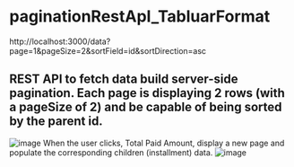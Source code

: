 # paginationRestApI_TabluarFormat
http://localhost:3000/data?page=1&pageSize=2&sortField=id&sortDirection=asc
## REST API to fetch data build server-side pagination. Each page is displaying 2 rows (with a pageSize of 2) and be capable of being sorted by the parent id. 

![image](https://user-images.githubusercontent.com/65679502/236013209-851a2c89-6ea3-4266-9b70-393946fe2d19.png)
When the user clicks, Total Paid Amount, display a new page and populate the corresponding children (installment) data.
![image](https://user-images.githubusercontent.com/65679502/236014030-aeb49fd5-99b8-456a-a78d-13126ce31265.png)
